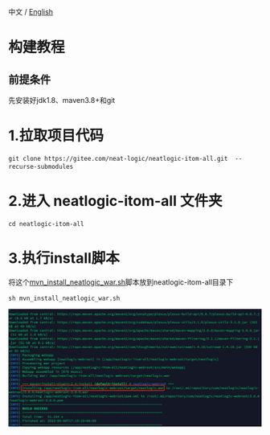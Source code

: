 中文 / [English](CODE-BUILD.en.md)

# 构建教程

## 前提条件
先安装好jdk1.8、maven3.8+和git

# 1.拉取项目代码
```
git clone https://gitee.com/neat-logic/neatlogic-itom-all.git  --recurse-submodules
```
# 2.进入 neatlogic-itom-all 文件夹
```
cd neatlogic-itom-all
```
# 3.执行install脚本

将这个[mvn_install_neatlogic_war.sh](mvn_install_neatlogic_war.sh)脚本放到neatlogic-itom-all目录下

```
sh mvn_install_neatlogic_war.sh
```
![输入图片说明](README_IMAGES/BUILD/mvn_install.png)
